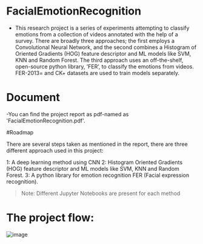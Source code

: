 # FacialEmotionRecognition

- This research project is a series of experiments attempting to classify emotions from a collection of videos annotated with the help of a survey. There are broadly three approaches; the first employs a Convolutional Neural Network, and the second combines a Histogram of Oriented Gradients (HOG) feature descriptor and ML models like SVM,  KNN and Random Forest. The third approach uses an off-the-shelf, open-source python library, ’FER’, to classify the emotions from videos. FER-2013= and CK+ datasets are used to train models separately. 

# Document 
-You can find the project report as pdf-named as 'FacialEmotionRecognition.pdf'.

#Roadmap

There are several steps taken as mentioned in the report, there are three different approach used in this project:

1: A deep learning method using CNN
2: Histogram Oriented Gradients (HOG) feature descriptor and ML models like SVM,  KNN and Random Forest.
3: A python library for emotion recognition FER (Facial expression recognition).

> Note:  Different Jupyter Notebooks are present for each method 

# The project flow:

![image](https://user-images.githubusercontent.com/39568831/193047122-f44e9abc-d0e8-4d01-a810-cbe331cd051f.png)
